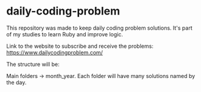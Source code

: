 # daily-coding-problem

This repository was made to keep daily coding problem solutions. It's part of my studies to learn Ruby and improve logic.

Link to the website to subscribe and receive the problems: https://www.dailycodingproblem.com/

The structure will be:

Main folders -> month_year. Each folder will have many solutions named by the day.
